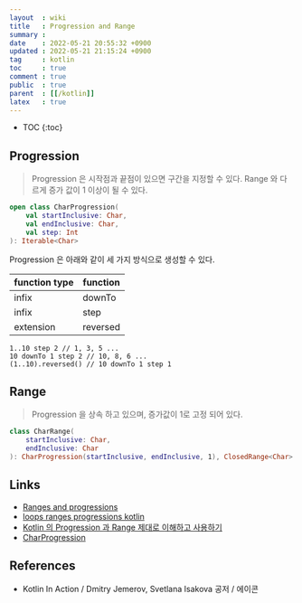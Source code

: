 ```yaml
---
layout  : wiki
title   : Progression and Range
summary : 
date    : 2022-05-21 20:55:32 +0900
updated : 2022-05-21 21:15:24 +0900
tag     : kotlin
toc     : true
comment : true
public  : true
parent  : [[/kotlin]]
latex   : true
---
```

* TOC
{:toc}

## Progression

> Progression 은 시작점과 끝점이 있으면 구간을 지정할 수 있다. Range 와 다르게 증가 값이 1 이상이 될 수 있다.

```kotlin
open class CharProgression(
    val startInclusive: Char,
    val endInclusive: Char,
    val step: Int 
): Iterable<Char>
```

Progression 은 아래와 같이 세 가지 방식으로 생성할 수 있다.

| function type  | function  |
|----------------|-----------|
| infix | downTo    |
| infix | step      |
| extension | reversed  |

```kotln
1..10 step 2 // 1, 3, 5 ...
10 downTo 1 step 2 // 10, 8, 6 ...
(1..10).reversed() // 10 downTo 1 step 1
```

## Range

> Progression 을 상속 하고 있으며, 증가값이 1로 고정 되어 있다.

```kotlin
class CharRange(
    startInclusive: Char,
    endInclusive: Char 
): CharProgression(startInclusive, endInclusive, 1), ClosedRange<Char>
```

## Links

- [Ranges and progressions](https://kotlinlang.org/docs/ranges.html)
- [loops ranges progressions kotlin](https://developersbreach.com/loops-ranges-progressions-kotlin/)
- [Kotlin 의 Progression 과 Range 제대로 이해하고 사용하기](https://kotlinworld.com/4)
- [CharProgression](https://kotlinlang.org/api/latest/jvm/stdlib/kotlin.ranges/-char-progression/)

## References

- Kotlin In Action / Dmitry Jemerov, Svetlana Isakova 공저 / 에이콘